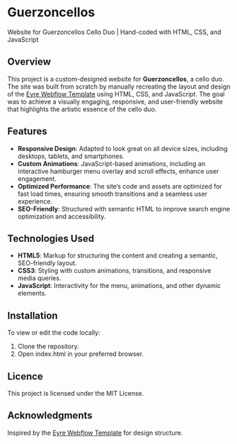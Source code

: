 # Guerzoncellos
Website for Guerzoncellos Cello Duo | Hand-coded with HTML, CSS, and JavaScript

## Overview
This project is a custom-designed website for **Guerzoncellos**, a cello duo. The site was built from scratch by manually recreating the layout and design of the [Eyre Webflow Template](https://eyre-template.webflow.io/) using HTML, CSS, and JavaScript. The goal was to achieve a visually engaging, responsive, and user-friendly website that highlights the artistic essence of the cello duo.

## Features
- **Responsive Design**: Adapted to look great on all device sizes, including desktops, tablets, and smartphones.
- **Custom Animations**: JavaScript-based animations, including an interactive hamburger menu overlay and scroll effects, enhance user engagement.
- **Optimized Performance**: The site’s code and assets are optimized for fast load times, ensuring smooth transitions and a seamless user experience.
- **SEO-Friendly**: Structured with semantic HTML to improve search engine optimization and accessibility.

## Technologies Used
- **HTML5**: Markup for structuring the content and creating a semantic, SEO-friendly layout.
- **CSS3**: Styling with custom animations, transitions, and responsive media queries.
- **JavaScript**: Interactivity for the menu, animations, and other dynamic elements.

## Installation
To view or edit the code locally:
1. Clone the repository.
2. Open index.html in your preferred browser.

## Licence
This project is licensed under the MIT License.

## Acknowledgments
Inspired by the [Eyre Webflow Template](https://eyre-template.webflow.io/) for design structure.
   
